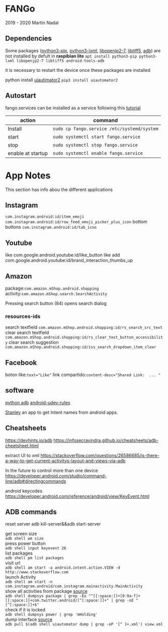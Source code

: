 # FANGo
2019 - 2020 Martin Nadal
## Dependencies
 Some packages ([python3-pip](https://packages.debian.org/buster/python3-pip), [python3-lxml](https://packages.debian.org/buster/python3-lxml), [libopenjp2-7](https://packages.debian.org/buster/libopenjp2-7), [libtiff5](https://packages.debian.org/buster/libtiff5), [adb](https://packages.debian.org/buster/android-tools-adb)) are not installed by defult in **raspibian lite**
`apt install python3-pip python3-lxml libopenjp2-7 libtiff5 android-tools-adb`

it is necessary to restart the device once these packages are installed

python install [uiautimator2](https://pypi.org/project/uiautomator2/)
`pip3 install uiautomator2`

## Autostart
 fango.services can be installed as a service following this [tutorial](https://www.raspberrypi.org/documentation/linux/usage/systemd.md)

|action      | command                                                        |
|------------|---------------------------------------------------------|
|Install     |`sudo cp fango.service /etc/systemd/system`|
|start       |`sudo systemctl start fango.service`                  |
|stop        |`sudo systemctl stop fango.service`                  |
|enable at startup| `sudo systemctl enable fango.service`                |

# App Notes

This section has info abou the different applications

## Instagram

`com.instagram.android:id/item_emoji`
`com.instagram.android:id/row_feed_emoji_picker_plus_icon`
bottom buttons
`com.instagram.android:id/tab_icon`

## Youtube
like
com.google.android.youtube:id/like_button
like add
com.google.android.youtube:id/brand_interaction_thumbs_up

## Amazon
package:`com.amazon.mShop.android.shopping`
activity:`com.amazon.mShop.search.SearchActivity`

Pressing search button (84) opens search dialog
### resources-ids
search textfield
`com.amazon.mShop.android.shopping:id/rs_search_src_text`
clear search textfield
`com.amazon.mShop.android.shopping:id/rs_clear_text_button_accessibility`
clear search suggestion
`com.amazon.mShop.android.shopping:id/iss_search_dropdown_item_clear`

## Facebook

boton like:`text="Like"`
link compartido:`content-desc="Shared Link:  ... "`


## software

[python adb](https://github.com/google/python-adb)
[android-udev-rules](https://github.com/M0Rf30/android-udev-rules.git)

[Stanley](https://f-droid.org/en/packages/fr.xgouchet.packageexplorer/) an app to get Intent names from android apps.

## Cheatsheets

https://devhints.io/adb
https://infosecravindra.github.io/cheatsheets/adb-cheetsheet.html

extract UI to xml
https://stackoverflow.com/questions/26586685/is-there-a-way-to-get-current-activitys-layout-and-views-via-adb

In the future to control more than one device
https://developer.android.com/studio/command-line/adb#directingcommands

android keycodes
https://developer.android.com/reference/android/view/KeyEvent.html

## ADB commands

reset server
adb kill-server&&adb start-server

get screen size  
```adb shell wm size```  
press power button  
```adb shell input keyevent 26```  
list packages  
```adb shell pm list packages```  
visit url  
```adb shell am start -a android.intent.action.VIEW -d http://www.stackoverflow.com```  
launch Activity  
```adb shell am start -n com.instagram.android/com.instagram.mainactivity.MainActivity```  
show all activities from package [source](https://stackoverflow.com/a/51649936/2205297)  
```adb shell dumpsys package | grep -Eo "^[[:space:]]+[0-9a-f]+[[:space:]]+com.twitter.android/[^[:space:]]+" | grep -oE "[^[:space:]]+$"```  
check if it is locked  
```adb shell dumpsys power | grep 'mHolding' ```  
dump interface [source](https://stackoverflow.com/a/39923793/2205297)  
```adb pull $(adb shell uiautomator dump | grep -oP '[^ ]+.xml') view.xml```  
